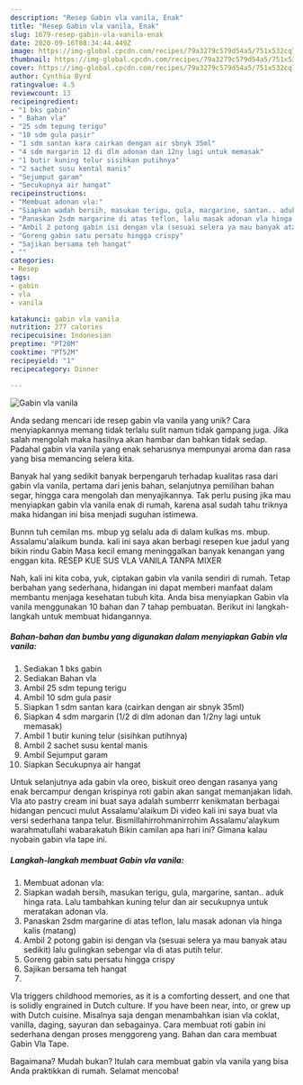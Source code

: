 ```yaml
---
description: "Resep Gabin vla vanila, Enak"
title: "Resep Gabin vla vanila, Enak"
slug: 1679-resep-gabin-vla-vanila-enak
date: 2020-09-16T08:34:44.449Z
image: https://img-global.cpcdn.com/recipes/79a3279c579d54a5/751x532cq70/gabin-vla-vanila-foto-resep-utama.jpg
thumbnail: https://img-global.cpcdn.com/recipes/79a3279c579d54a5/751x532cq70/gabin-vla-vanila-foto-resep-utama.jpg
cover: https://img-global.cpcdn.com/recipes/79a3279c579d54a5/751x532cq70/gabin-vla-vanila-foto-resep-utama.jpg
author: Cynthia Byrd
ratingvalue: 4.5
reviewcount: 13
recipeingredient:
- "1 bks gabin"
- " Bahan vla"
- "25 sdm tepung terigu"
- "10 sdm gula pasir"
- "1 sdm santan kara cairkan dengan air sbnyk 35ml"
- "4 sdm margarin 12 di dlm adonan dan 12ny lagi untuk memasak"
- "1 butir kuning telur sisihkan putihnya"
- "2 sachet susu kental manis"
- "Sejumput garam"
- "Secukupnya air hangat"
recipeinstructions:
- "Membuat adonan vla:"
- "Siapkan wadah bersih, masukan terigu, gula, margarine, santan.. aduk hinga rata. Lalu tambahkan kuning telur dan air secukupnya untuk meratakan adonan vla."
- "Panaskan 2sdm margarine di atas teflon, lalu masak adonan vla hinga kalis (matang)"
- "Ambil 2 potong gabin isi dengan vla (sesuai selera ya mau banyak atau sedikit) lalu gulingkan sebengar vla di atas putih telur."
- "Goreng gabin satu persatu hingga crispy"
- "Sajikan bersama teh hangat"
- ""
categories:
- Resep
tags:
- gabin
- vla
- vanila

katakunci: gabin vla vanila 
nutrition: 277 calories
recipecuisine: Indonesian
preptime: "PT20M"
cooktime: "PT52M"
recipeyield: "1"
recipecategory: Dinner

---
```



![Gabin vla vanila](https://img-global.cpcdn.com/recipes/79a3279c579d54a5/751x532cq70/gabin-vla-vanila-foto-resep-utama.jpg)

Anda sedang mencari ide resep gabin vla vanila yang unik? Cara menyiapkannya memang tidak terlalu sulit namun tidak gampang juga. Jika salah mengolah maka hasilnya akan hambar dan bahkan tidak sedap. Padahal gabin vla vanila yang enak seharusnya mempunyai aroma dan rasa yang bisa memancing selera kita.

Banyak hal yang sedikit banyak berpengaruh terhadap kualitas rasa dari gabin vla vanila, pertama dari jenis bahan, selanjutnya pemilihan bahan segar, hingga cara mengolah dan menyajikannya. Tak perlu pusing jika mau menyiapkan gabin vla vanila enak di rumah, karena asal sudah tahu triknya maka hidangan ini bisa menjadi suguhan istimewa.

Bunnn tuh cemilan ms. mbup yg selalu ada di dalam kulkas ms. mbup. Assalamu&#39;alaikum bunda. kali ini saya akan berbagi resepen kue jadul yang bikin rindu Gabin Masa kecil emang meninggalkan banyak kenangan yang enggan kita. RESEP KUE SUS VLA VANILA TANPA MIXER


Nah, kali ini kita coba, yuk, ciptakan gabin vla vanila sendiri di rumah. Tetap berbahan yang sederhana, hidangan ini dapat memberi manfaat dalam membantu menjaga kesehatan tubuh kita. Anda bisa menyiapkan Gabin vla vanila menggunakan 10 bahan dan 7 tahap pembuatan. Berikut ini langkah-langkah untuk membuat hidangannya.

<!--inarticleads1-->

##### Bahan-bahan dan bumbu yang digunakan dalam menyiapkan Gabin vla vanila:

1. Sediakan 1 bks gabin
1. Sediakan  Bahan vla
1. Ambil 25 sdm tepung terigu
1. Ambil 10 sdm gula pasir
1. Siapkan 1 sdm santan kara (cairkan dengan air sbnyk 35ml)
1. Siapkan 4 sdm margarin (1/2 di dlm adonan dan 1/2ny lagi untuk memasak)
1. Ambil 1 butir kuning telur (sisihkan putihnya)
1. Ambil 2 sachet susu kental manis
1. Ambil Sejumput garam
1. Siapkan Secukupnya air hangat


Untuk selanjutnya ada gabin vla oreo, biskuit oreo dengan rasanya yang enak bercampur dengan krispinya roti gabin akan sangat memanjakan lidah. Vla ato pastry cream ini buat saya adalah sumberrr kenikmatan berbagai hidangan pencuci mulut Assalamu&#39;alaikum Di video kali ini saya buat vla versi sederhana tanpa telur. Bismillahirrohmanirrohim Assalamu&#39;alaykum warahmatullahi wabarakatuh Bikin camilan apa hari ini? Gimana kalau nyobain gabin vla tape ini. 

<!--inarticleads2-->

##### Langkah-langkah membuat Gabin vla vanila:

1. Membuat adonan vla:
1. Siapkan wadah bersih, masukan terigu, gula, margarine, santan.. aduk hinga rata. Lalu tambahkan kuning telur dan air secukupnya untuk meratakan adonan vla.
1. Panaskan 2sdm margarine di atas teflon, lalu masak adonan vla hinga kalis (matang)
1. Ambil 2 potong gabin isi dengan vla (sesuai selera ya mau banyak atau sedikit) lalu gulingkan sebengar vla di atas putih telur.
1. Goreng gabin satu persatu hingga crispy
1. Sajikan bersama teh hangat
1. 


Vla triggers childhood memories, as it is a comforting dessert, and one that is solidly engrained in Dutch culture. If you have been near, into, or grew up with Dutch cuisine. Misalnya saja dengan menambahkan isian vla coklat, vanilla, daging, sayuran dan sebagainya. Cara membuat roti gabin ini sederhana dengan proses menggoreng yang. Bahan dan cara membuat Gabin Vla Tape. 

Bagaimana? Mudah bukan? Itulah cara membuat gabin vla vanila yang bisa Anda praktikkan di rumah. Selamat mencoba!
